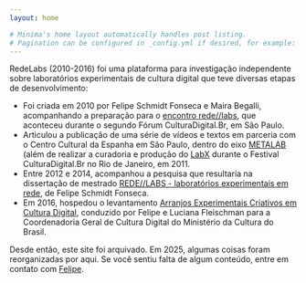 ```yaml
---
layout: home

# Minima's home layout automatically handles post listing.
# Pagination can be configured in _config.yml if desired, for example:
---
```


RedeLabs (2010-2016) foi uma plataforma para investigação independente sobre laboratórios experimentais de cultura digital que teve diversas etapas de desenvolvimento:

- Foi criada em 2010 por Felipe Schmidt Fonseca e Maira Begalli, acompanhando a preparação para o [encontro rede//labs](/encontro-redelabs), que aconteceu durante o segundo Fórum CulturaDigital.Br, em São Paulo.
- Articulou a publicação de uma série de vídeos e textos em parceria com o Centro Cultural da Espanha em São Paulo, dentro do eixo [METALAB](/metalab) (além de realizar a curadoria e produção do [LabX](/blog/2012/01/23/labx-festival-culturadigital-br) durante o Festival CulturaDigital.Br no Rio de Janeiro, em 2011.
- Entre 2012 e 2014, acompanhou a pesquisa que resultaria na dissertação de mestrado [REDE//LABS - laboratórios experimentais em rede](/pesquisa-redelabs), de Felipe Schmidt Fonseca.
- Em 2016, hospedou o levantamento [Arranjos Experimentais Criativos em Cultura Digital](/arranjos-experimentais), conduzido por Felipe e Luciana Fleischman para a Coordenadoria Geral de Cultura Digital do Ministério da Cultura do Brasil.

Desde então, este site foi arquivado. Em 2025, algumas coisas foram reorganizadas por aqui. Se você sentiu falta de algum conteúdo, entre em contato com [Felipe](https://is.efeefe.me).
